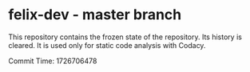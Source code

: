 # felix-dev - master branch

This repository contains the frozen state of the repository.
Its history is cleared. It is used only for static code
analysis with Codacy.

Commit Time: 1726706478